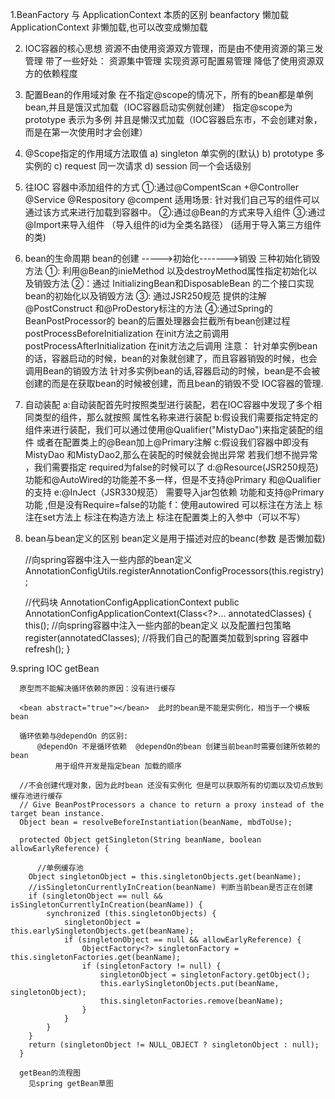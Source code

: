 1.BeanFactory 与 ApplicationContext 本质的区别
   beanfactory 懒加载  
   ApplicationContext 非懒加载,也可以改变成懒加载

2.  IOC容器的核心思想
        资源不由使用资源双方管理，而是由不使用资源的第三发管理
            带了一些好处：
                资源集中管理 实现资源可配置易管理
                降低了使用资源双方的依赖程度
3.  配置Bean的作用域对象
    在不指定@scope的情况下，所有的bean都是单例bean,并且是饿汉式加载（IOC容器启动实例就创建）
    指定@scope为prototype 表示为多例 并且是懒汉式加载（IOC容器启东市，不会创建对象，而是在第一次使用时才会创建）

4. @Scope指定的作用域方法取值
       a) singleton 单实例的(默认) 
       b) prototype 多实例的 
       c) request 同一次请求 
       d) session 同一个会话级别 

5. 往IOC 容器中添加组件的方式
    ①:通过@CompentScan +@Controller @Service @Respository @compent 
        适用场景: 针对我们自己写的组件可以通过该方式来进行加载到容器中。 
    ②:通过@Bean的方式来导入组件 
    ③:通过@Import来导入组件 （导入组件的id为全类名路径） (适用于导入第三方组件的类)

6.  bean的生命周期
    bean的创建 ----->初始化------->销毁
    三种初始化销毁方法
    ①: 利用@Bean的inieMethod 以及destroyMethod属性指定初始化以及销毁方法
    ②：通过 InitializingBean和DisposableBean 的二个接口实现bean的初始化以及销毁方法
    ③: 通过JSR250规范 提供的注解@PostConstruct 和@ProDestory标注的方法
    ④:通过Spring的BeanPostProcessor的 bean的后置处理器会拦截所有bean创建过程
        postProcessBeforeInitialization 在init方法之前调用 
        postProcessAfterInitialization 在init方法之后调用
    注意：
    针对单实例bean的话，容器启动的时候，bean的对象就创建了，而且容器销毁的时候，也会调用Bean的销毁方法 
    针对多实例bean的话,容器启动的时候，bean是不会被创建的而是在获取bean的时候被创建，而且bean的销毁不受 IOC容器的管理.

7.  自动装配
    a:自动装配首先时按照类型进行装配，若在IOC容器中发现了多个相同类型的组件，那么就按照 属性名称来进行装配
    b:假设我们需要指定特定的组件来进行装配，我们可以通过使用@Qualifier("MistyDao")来指定装配的组件 
        或者在配置类上的@Bean加上@Primary注解
    c:假设我们容器中即没有MistyDao 和MistyDao2,那么在装配的时候就会抛出异常
        若我们想不抛异常 ，我们需要指定 required为false的时候可以了
    d:@Resource(JSR250规范) 
        功能和@AutoWired的功能差不多一样，但是不支持@Primary 和@Qualifier的支持 
    e:@InJect（JSR330规范） 
        需要导入jar包依赖 功能和支持@Primary功能 ,但是没有Require=false的功能
    f：使用autowired 可以标注在方法上
        标注在set方法上
        标注在构造方法上
        标注在配置类上的入参中（可以不写）

8. bean与bean定义的区别 
      bean定义是用于描述对应的beanc(参数  是否懒加载)   
      
      //向spring容器中注入一些内部的bean定义
      AnnotationConfigUtils.registerAnnotationConfigProcessors(this.registry); 
      
      //代码块 AnnotationConfigApplicationContext
      	public AnnotationConfigApplicationContext(Class<?>... annotatedClasses) {
      		this(); //向spring容器中注入一些内部的bean定义 以及配置扫包策略
      		register(annotatedClasses); //将我们自己的配置类加载到spring 容器中
      		refresh();
      	}
      	

9.spring IOC getBean 

      原型而不能解决循环依赖的原因：没有进行缓存
      
      <bean abstract="true"></bean>  此时的bean是不能是实例化，相当于一个模板bean
      
      循环依赖与@dependOn 的区别:
          @dependOn 不是循环依赖  @dependOn的bean 创建当前bean时需要创建所依赖的bean 
              用于组件开发是指定bean 加载的顺序
      
      //不会创建代理对象，因为此时bean 还没有实例化 但是可以获取所有的切面以及切点放到缓存池进行缓存
      // Give BeanPostProcessors a chance to return a proxy instead of the target bean instance.
      Object bean = resolveBeforeInstantiation(beanName, mbdToUse);
     
      protected Object getSingleton(String beanName, boolean allowEarlyReference) {
          
          //单例缓存池
      	Object singletonObject = this.singletonObjects.get(beanName);
      	//isSingletonCurrentlyInCreation(beanName) 判断当前bean是否正在创建
      	if (singletonObject == null && isSingletonCurrentlyInCreation(beanName)) {
      		synchronized (this.singletonObjects) {
      			singletonObject = this.earlySingletonObjects.get(beanName);
      			if (singletonObject == null && allowEarlyReference) {
      				ObjectFactory<?> singletonFactory = this.singletonFactories.get(beanName);
      				if (singletonFactory != null) {
      					singletonObject = singletonFactory.getObject();
      					this.earlySingletonObjects.put(beanName, singletonObject);
      					this.singletonFactories.remove(beanName);
      				}
      			}
      		}
      	}
      	return (singletonObject != NULL_OBJECT ? singletonObject : null);
      }
      
      getBean的流程图
        见spring getBean草图